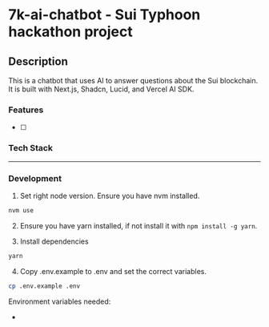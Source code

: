 # 7k-ai-chatbot - Sui Typhoon hackathon project

## Description

This is a chatbot that uses AI to answer questions about the Sui blockchain. It is built with Next.js, Shadcn, Lucid, and Vercel AI SDK.

### Features

- [ ]

### Tech Stack

---

### Development

1. Set right node version. Ensure you have nvm installed.

```bash
nvm use
```

2. Ensure you have yarn installed, if not install it with `npm install -g yarn`.

3. Install dependencies

```bash
yarn
```

4. Copy .env.example to .env and set the correct variables.

```bash
cp .env.example .env
```

Environment variables needed:

-
